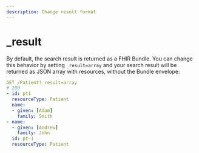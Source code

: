 ```yaml
---
description: Change result format
---
```


# \_result

&#x20;By default, the search result is returned as a FHIR Bundle. You can change this behavior by setting `_result=array` and your search result will be returned as JSON array with resources, without the Bundle envelope:

```yaml
GET /Patient?_result=array
# 200
- id: pt1
  resourceType: Patient
  name:
  - given: [Adam]
    family: Smith
- name:
  - given: [Andrew]
    family: John
  id: pt-1
  resourceType: Patient
```
